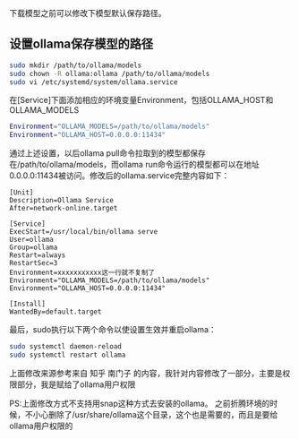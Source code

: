 下载模型之前可以修改下模型默认保存路径。
## 设置ollama保存模型的路径
```bash
sudo mkdir /path/to/ollama/models
sudo chown -R ollama:ollama /path/to/ollama/models
sudo vi /etc/systemd/system/ollama.service
```
在[Service]下面添加相应的环境变量Environment，包括OLLAMA_HOST和OLLAMA_MODELS

```bash
Environment="OLLAMA_MODELS=/path/to/ollama/models" 
Environment="OLLAMA_HOST=0.0.0.0:11434"
```
通过上述设置，以后ollama pull命令拉取到的模型都保存在/path/to/ollama/models，而ollama run命令运行的模型都可以在地址0.0.0.0:11434被访问。修改后的ollama.service完整内容如下：

```
[Unit]
Description=Ollama Service
After=network-online.target

[Service]
ExecStart=/usr/local/bin/ollama serve
User=ollama
Group=ollama
Restart=always
RestartSec=3
Environment=xxxxxxxxxxx这一行就不复制了
Environment="OLLAMA_MODELS=/path/to/ollama/models"
Environment="OLLAMA_HOST=0.0.0.0:11434"

[Install]
WantedBy=default.target
```
最后，sudo执行以下两个命令以使设置生效并重启ollama：
```bash
sudo systemctl daemon-reload 
sudo systemctl restart ollama
```

上面修改来源参考来自 知乎 南门子 的内容，我针对内容修改了一部分，主要是权限部分，我是赋给了ollama用户权限


PS:上面修改方式不支持用snap这种方式去安装的ollama。
之前折腾环境的时候，不小心删除了/usr/share/ollama这个目录，这个也是需要的，而且是要给ollama用户权限的